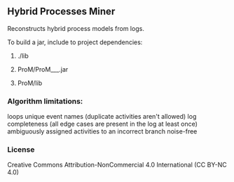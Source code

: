 ## Hybrid Processes Miner

Reconstructs hybrid process models from logs.

To build a jar, include to project dependencies:
 
 1) ./lib
 
 2) ProM/ProM___.jar
 
 3) ProM/lib


### Algorithm limitations:
 loops
 unique event names (duplicate activities aren't allowed)
 log completeness (all edge cases are present in the log at least once)
 ambiguously assigned activities to an incorrect branch
 noise-free


### License
Creative Commons Attribution-NonCommercial 4.0 International (CC BY-NC 4.0)
